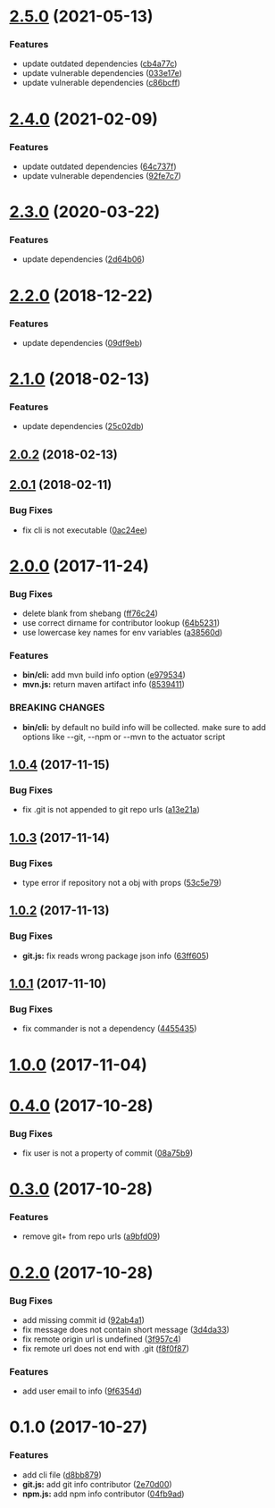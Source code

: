 # [2.5.0](https://github.com/stfsy/node-cloudfoundry-actuator-cli/compare/v2.4.0...v2.5.0) (2021-05-13)


### Features

* update outdated dependencies ([cb4a77c](https://github.com/stfsy/node-cloudfoundry-actuator-cli/commit/cb4a77c203ebf8aa5cfabad12a28903b5677d2ae))
* update vulnerable dependencies ([033e17e](https://github.com/stfsy/node-cloudfoundry-actuator-cli/commit/033e17ec366ffa826f029fdb8c94241c5ffb9633))
* update vulnerable dependencies ([c86bcff](https://github.com/stfsy/node-cloudfoundry-actuator-cli/commit/c86bcff5bbfeaa7f77ae6b5bff7bbdd339f6d117))



# [2.4.0](https://github.com/stfsy/node-cloudfoundry-actuator-cli/compare/v2.3.0...v2.4.0) (2021-02-09)


### Features

* update outdated dependencies ([64c737f](https://github.com/stfsy/node-cloudfoundry-actuator-cli/commit/64c737f941a20af627709976867247184d10451a))
* update vulnerable dependencies ([92fe7c7](https://github.com/stfsy/node-cloudfoundry-actuator-cli/commit/92fe7c7c575db2c060b0c0dcffbbdbfee4a89e22))



<a name="2.3.0"></a>
# [2.3.0](https://github.com/stfsy/node-cloudfoundry-actuator-cli/compare/v2.2.0...v2.3.0) (2020-03-22)


### Features

* update dependencies ([2d64b06](https://github.com/stfsy/node-cloudfoundry-actuator-cli/commit/2d64b06))



<a name="2.2.0"></a>
# [2.2.0](https://github.com/stfsy/node-cloudfoundry-actuator-cli/compare/v2.1.0...v2.2.0) (2018-12-22)


### Features

* update dependencies ([09df9eb](https://github.com/stfsy/node-cloudfoundry-actuator-cli/commit/09df9eb))



<a name="2.1.0"></a>
# [2.1.0](https://github.com/stfsy/node-cloudfoundry-actuator-cli/compare/v2.0.2...v2.1.0) (2018-02-13)


### Features

* update dependencies ([25c02db](https://github.com/stfsy/node-cloudfoundry-actuator-cli/commit/25c02db))



<a name="2.0.2"></a>
## [2.0.2](https://github.com/stfsy/node-cloudfoundry-actuator-cli/compare/v2.0.1...v2.0.2) (2018-02-13)



<a name="2.0.1"></a>
## [2.0.1](https://github.com/stfsy/node-cloudfoundry-actuator-cli/compare/v2.0.0...v2.0.1) (2018-02-11)


### Bug Fixes

* fix cli is not executable ([0ac24ee](https://github.com/stfsy/node-cloudfoundry-actuator-cli/commit/0ac24ee))



<a name="2.0.0"></a>
# [2.0.0](https://github.com/stfsy/node-cloudfoundry-actuator-cli/compare/v1.0.4...v2.0.0) (2017-11-24)


### Bug Fixes

* delete blank from shebang ([ff76c24](https://github.com/stfsy/node-cloudfoundry-actuator-cli/commit/ff76c24))
* use correct dirname for contributor lookup ([64b5231](https://github.com/stfsy/node-cloudfoundry-actuator-cli/commit/64b5231))
* use lowercase key names for env variables ([a38560d](https://github.com/stfsy/node-cloudfoundry-actuator-cli/commit/a38560d))


### Features

* **bin/cli:** add mvn build info option ([e979534](https://github.com/stfsy/node-cloudfoundry-actuator-cli/commit/e979534))
* **mvn.js:** return maven artifact info ([8539411](https://github.com/stfsy/node-cloudfoundry-actuator-cli/commit/8539411))


### BREAKING CHANGES

* **bin/cli:** by default no build info will be collected. make sure
to add options like --git, --npm or --mvn to the actuator script



<a name="1.0.4"></a>
## [1.0.4](https://github.com/stfsy/node-cloudfoundry-actuator-cli/compare/v1.0.3...v1.0.4) (2017-11-15)


### Bug Fixes

* fix .git is not appended to git repo urls ([a13e21a](https://github.com/stfsy/node-cloudfoundry-actuator-cli/commit/a13e21a))



<a name="1.0.3"></a>
## [1.0.3](https://github.com/stfsy/node-cloudfoundry-actuator-cli/compare/v1.0.2...v1.0.3) (2017-11-14)


### Bug Fixes

* type error if repository not a obj with props ([53c5e79](https://github.com/stfsy/node-cloudfoundry-actuator-cli/commit/53c5e79))



<a name="1.0.2"></a>
## [1.0.2](https://github.com/stfsy/node-cloudfoundry-actuator-cli/compare/v1.0.1...v1.0.2) (2017-11-13)


### Bug Fixes

* **git.js:** fix reads wrong package json info ([63ff605](https://github.com/stfsy/node-cloudfoundry-actuator-cli/commit/63ff605))



<a name="1.0.1"></a>
## [1.0.1](https://github.com/stfsy/node-cloudfoundry-actuator-cli/compare/v1.0.0...v1.0.1) (2017-11-10)


### Bug Fixes

* fix commander is not a dependency ([4455435](https://github.com/stfsy/node-cloudfoundry-actuator-cli/commit/4455435))



<a name="1.0.0"></a>
# [1.0.0](https://github.com/stfsy/node-cloudfoundry-actuator-cli/compare/v0.4.0...v1.0.0) (2017-11-04)



<a name="0.4.0"></a>
# [0.4.0](https://github.com/stfsy/node-cloudfoundry-actuator-cli/compare/v0.3.0...v0.4.0) (2017-10-28)


### Bug Fixes

* fix user is  not a property of commit ([08a75b9](https://github.com/stfsy/node-cloudfoundry-actuator-cli/commit/08a75b9))



<a name="0.3.0"></a>
# [0.3.0](https://github.com/stfsy/node-cloudfoundry-actuator-cli/compare/v0.2.0...v0.3.0) (2017-10-28)


### Features

* remove git+ from repo urls ([a9bfd09](https://github.com/stfsy/node-cloudfoundry-actuator-cli/commit/a9bfd09))



<a name="0.2.0"></a>
# [0.2.0](https://github.com/stfsy/node-cloudfoundry-actuator-cli/compare/v0.1.0...v0.2.0) (2017-10-28)


### Bug Fixes

* add missing commit id ([92ab4a1](https://github.com/stfsy/node-cloudfoundry-actuator-cli/commit/92ab4a1))
* fix message does not contain short message ([3d4da33](https://github.com/stfsy/node-cloudfoundry-actuator-cli/commit/3d4da33))
* fix remote origin url is undefined ([3f957c4](https://github.com/stfsy/node-cloudfoundry-actuator-cli/commit/3f957c4))
* fix remote url does not end with .git ([f8f0f87](https://github.com/stfsy/node-cloudfoundry-actuator-cli/commit/f8f0f87))


### Features

* add user email to info ([9f6354d](https://github.com/stfsy/node-cloudfoundry-actuator-cli/commit/9f6354d))



<a name="0.1.0"></a>
# 0.1.0 (2017-10-27)


### Features

* add cli file ([d8bb879](https://github.com/stfsy/node-cloudfoundry-actuator-cli/commit/d8bb879))
* **git.js:** add git info contributor ([2e70d00](https://github.com/stfsy/node-cloudfoundry-actuator-cli/commit/2e70d00))
* **npm.js:** add npm info contributor ([04fb9ad](https://github.com/stfsy/node-cloudfoundry-actuator-cli/commit/04fb9ad))



